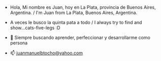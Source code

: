 - Hola, Mi nombre es Juan, hoy en La Plata, provincia de Buenos Aires, Argentina. / I'm Juan from La Plata, Buenos Aires, Argentina.

- A veces le busco la quinta pata a todo / I always try to find and show...cats-five-legs :D 
- 🌱 Siempre buscando aprender, perfeccionar y desarrollarme como persona
- 📫 juanmanuelbtocho@yahoo.com 

<!---
Lukesky7/Lukesky7 is a ✨ special ✨ repository because its `README.md` (this file) appears on your GitHub profile.
You can click the Preview link to take a look at your changes.
--->
